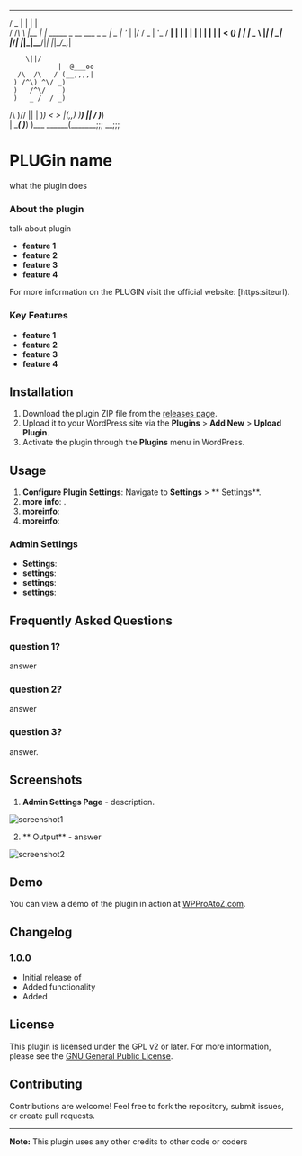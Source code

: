   ___  _     _                         
 / _ \| |   | |                        
/ /_\ \ |__ | | _____  _ __  ___ _   _ 
|  _  | '_ \| |/ / _ \| '_ \/ __| | | |
| | | | | | |   < (_) | | | \__ \ |_| |
\_| |_/_| |_|_|\_\___/|_| |_|___/\__,_|
                                       
                                      
		
		\||/
                |  @___oo
      /\  /\   / (__,,,,|
     ) /^\) ^\/ _)
     )   /^\/   _)
     )   _ /  / _)
 /\  )/\/ ||  | )_)
<  >      |(,,) )__)
 ||      /    \)___)\
 | \____(      )___) )___
  \______(_______;;; __;;;
  

# PLUGin name

what the plugin does

### About the plugin
talk about plugin
- **feature 1**
- **feature 2**
- **feature 3**
- **feature 4**

For more information on the PLUGIN visit the official website: [https:siteurl).

### Key Features

- **feature 1**
- **feature 2**
- **feature 3**
- **feature 4**

## Installation

1. Download the plugin ZIP file from the [releases page](https://github.com/Ahkonsu/wpproatoz-code-snippets/releases/).
2. Upload it to your WordPress site via the **Plugins** > **Add New** > **Upload Plugin**.
3. Activate the plugin through the **Plugins** menu in WordPress.

## Usage

1. **Configure Plugin Settings**: Navigate to **Settings** > ** Settings**.
2. **more info**: .
3. **moreinfo**: 
4. **moreinfo**: 

### Admin Settings

- **Settings**: 
- **settings**: 
- **settings**: 
- **settings**: 

## Frequently Asked Questions

### question 1?

answer

### question 2?

answer

### question 3?

answer.

## Screenshots

1. **Admin Settings Page** - description.

![screenshot1](screenshot-1.png)

2. ** Output** - answer

![screenshot2](screenshot-2.png)

## Demo

You can view a demo of the plugin in action at [WPProAtoZ.com](https://wpproatoz.com/plugins).

## Changelog

### 1.0.0

- Initial release of 
- Added functionality 
- Added 

## License

This plugin is licensed under the GPL v2 or later. For more information, please see the [GNU General Public License](https://www.gnu.org/licenses/gpl-2.0.html).

## Contributing

Contributions are welcome! Feel free to fork the repository, submit issues, or create pull requests.

---

**Note:** This plugin uses any other credits to other code or coders
